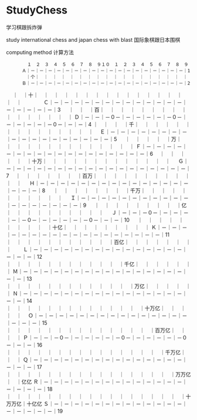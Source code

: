 # StudyChess
学习棋跟拆炸弹

study international chess and japan chess with blast
国际象棋跟日本围棋

computing method
计算方法

            １　２　３　４　５　６　７　８　９１０　１　２　３　４　５　６　７　８　９
          Ａ｜－｜－｜－｜－｜－｜－｜－｜－｜－｜－｜－｜－｜－｜－｜－｜－｜－｜－｜1
          　｜个｜　｜　｜　｜　｜　｜　｜　｜　｜　｜　｜　｜　｜　｜　｜　｜　｜　｜
          Ｂ｜－｜－｜－｜－｜－｜－｜－｜－｜－｜－｜－｜－｜－｜－｜－｜－｜－｜－｜2　　　　
 　         ｜　｜十｜　｜　｜　｜　｜　｜　｜　｜　｜　｜　｜　｜　｜　｜　｜　｜　｜　　　　
          Ｃ｜－｜－｜－｜－｜－｜－｜－｜－｜－｜－｜－｜－｜－｜－｜－｜－｜－｜－｜3
 　         ｜　｜　｜百｜　｜　｜　｜　｜　｜　｜　｜　｜　｜　｜　｜　｜　｜　｜　｜
          Ｄ｜－｜－｜－０－｜－｜－｜－｜－｜－０－｜－｜－｜－｜－｜－０－｜－｜－｜4
            ｜　｜　｜　｜千｜　｜　｜　｜　｜　｜　｜　｜　｜　｜　｜　｜　｜　｜　｜　 
          Ｅ｜－｜－｜－｜－｜－｜－｜－｜－｜－｜－｜－｜－｜－｜－｜－｜－｜－｜－｜5
    　      ｜　｜　｜　｜　｜万｜　｜　｜　｜　｜　｜　｜　｜　｜　｜　｜　｜　｜　｜
          Ｆ｜－｜－｜－｜－｜－｜－｜－｜－｜－｜－｜－｜－｜－｜－｜－｜－｜－｜－｜6
          　｜　｜　｜　｜　｜　｜十万｜　｜　｜　｜　｜　｜　｜　｜　｜　｜　｜　｜　｜
　        Ｇ｜－｜－｜－｜－｜－｜－｜－｜－｜－｜－｜－｜－｜－｜－｜－｜－｜－｜－｜7
          　｜　｜　｜　｜　｜　｜　｜百万｜　｜　｜　｜　｜　｜　｜　｜　｜　｜　｜　｜
　        Ｈ｜－｜－｜－｜－｜－｜－｜－｜－｜－｜－｜－｜－｜－｜－｜－｜－｜－｜－｜8
 　         ｜　｜　｜　｜　｜　｜　｜　｜千万｜　｜　｜　｜　｜　｜　｜　｜　｜　｜　｜
　        Ｉ｜－｜－｜－｜－｜－｜－｜－｜－｜－｜－｜－｜－｜－｜－｜－｜－｜－｜－｜9
 　         ｜　｜　｜　｜　｜　｜　｜　｜　｜亿｜　｜　｜　｜　｜　｜　｜　｜　｜　｜
　        Ｊ｜－｜－｜－０－｜－｜－｜－｜－｜－０－｜－｜－｜－｜－｜－０－｜－｜－｜10
　          ｜　｜　｜　｜　｜　｜　｜　｜　｜　｜十亿｜　｜　｜　｜　｜　｜　｜　｜　｜
          Ｋ｜－｜－｜－｜－｜－｜－｜－｜－｜－｜－｜－｜－｜－｜－｜－｜－｜－｜－｜11 　   
            ｜　｜　｜　｜　｜　｜　｜　｜　｜　｜　｜百亿｜　｜　｜　｜　｜　｜　｜　｜　　
          Ｌ｜－｜－｜－｜－｜－｜－｜－｜－｜－｜－｜－｜－｜－｜－｜－｜－｜－｜－｜12 　   
            ｜　｜　｜　｜　｜　｜　｜　｜　｜　｜　｜　｜千亿｜　｜　｜　｜　｜　｜　｜
          Ｍ｜－｜－｜－｜－｜－｜－｜－｜－｜－｜－｜－｜－｜－｜－｜－｜－｜－｜－｜13 　   
            ｜　｜　｜　｜　｜　｜　｜　｜　｜　｜　｜　｜　｜万亿｜　｜　｜　｜　｜　｜
          Ｎ｜－｜－｜－｜－｜－｜－｜－｜－｜－｜－｜－｜－｜－｜－｜－｜－｜－｜－｜14 　   
            ｜　｜　｜　｜　｜　｜　｜　｜　｜　｜　｜　｜　｜　｜十万亿｜　｜　｜　｜　｜　
          Ｏ｜－｜－｜－｜－｜－｜－｜－｜－｜－｜－｜－｜－｜－｜－｜－｜－｜－｜－｜15 　   
            ｜　｜　｜　｜　｜　｜　｜　｜　｜　｜　｜　｜　｜　｜　｜百万亿｜　｜　｜　｜
          Ｐ｜－｜－｜－０－｜－｜－｜－｜－｜－０－｜－｜－｜－｜－｜－０－｜－｜－｜16 　   
            ｜　｜　｜　｜　｜　｜　｜　｜　｜　｜　｜　｜　｜　｜　｜　｜千万亿｜　｜　｜
          Ｑ｜－｜－｜－｜－｜－｜－｜－｜－｜－｜－｜－｜－｜－｜－｜－｜－｜－｜－｜17 　   
            ｜　｜　｜　｜　｜　｜　｜　｜　｜　｜　｜　｜　｜　｜　｜　｜　｜万万亿｜　｜亿亿
          Ｒ｜－｜－｜－｜－｜－｜－｜－｜－｜－｜－｜－｜－｜－｜－｜－｜－｜－｜－｜18 　   
            ｜　｜　｜　｜　｜　｜　｜　｜　｜　｜　｜　｜　｜　｜　｜　｜　｜　｜十万万亿｜十亿亿
          Ｓ｜－｜－｜－｜－｜－｜－｜－｜－｜－｜－｜－｜－｜－｜－｜－｜－｜－｜－｜19 
       
       
       
       
       


